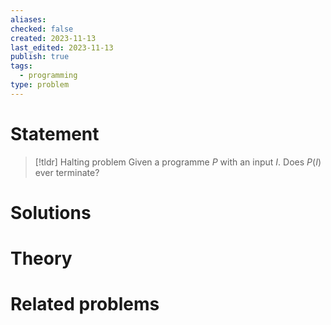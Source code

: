 ```yaml
---
aliases: 
checked: false
created: 2023-11-13
last_edited: 2023-11-13
publish: true
tags:
  - programming
type: problem
---
```

# Statement

>[!tldr] Halting problem
>Given a programme $P$ with an input $I$. Does $P(I)$ ever terminate?

# Solutions

# Theory

# Related problems
